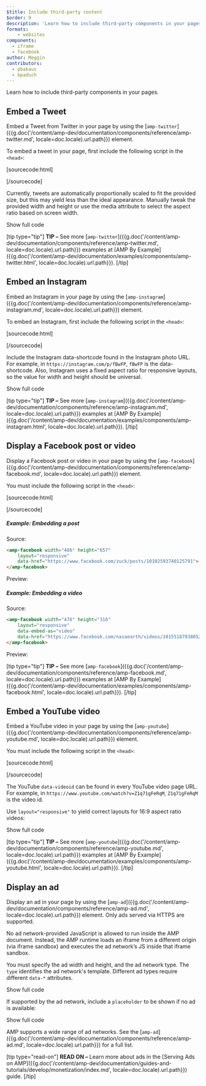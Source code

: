 ```yaml
---
$title: Include third-party content
$order: 9
description: 'Learn how to include third-party components in your pages...'
formats:
    - websites
components:
  - iframe
  - facebook
author: Meggin
contributors:
  - pbakaus
  - bpaduch
---
```


Learn how to include third-party components in your pages.

## Embed a Tweet

Embed a  Tweet from Twitter in your page by
using the [`amp-twitter`]({{g.doc('/content/amp-dev/documentation/components/reference/amp-twitter.md', locale=doc.locale).url.path}}) element.

To embed a tweet in your page,
first include the following script in the `<head>`:

[sourcecode:html]
<script async custom-element="amp-twitter"
  src="https://cdn.ampproject.org/v0/amp-twitter-0.1.js"></script>
[/sourcecode]

Currently, tweets are automatically proportionally scaled
to fit the provided size,
but this may yield less than the ideal appearance.
Manually tweak the provided width and height or use the media attribute
to select the aspect ratio based on screen width.

<!-- embedded twitter example -->
<div>
<amp-iframe height="174"
            layout="fixed-height"
            sandbox="allow-scripts allow-forms allow-same-origin"
            resizable
            src="https://ampproject-b5f4c.firebaseapp.com/examples/thirdparty.twitter.embed.html">
  <div overflow tabindex="0" role="button" aria-label="Show more">Show full code</div>
  <div placeholder></div>
</amp-iframe>
</div>

[tip type="tip"]
**TIP –** See more [`amp-twitter`]({{g.doc('/content/amp-dev/documentation/components/reference/amp-twitter.md', locale=doc.locale).url.path}}) examples at [AMP By Example]({{g.doc('/content/amp-dev/documentation/examples/components/amp-twitter.html', locale=doc.locale).url.path}}).
[/tip]

## Embed an Instagram

Embed an Instagram in your page by
using the [`amp-instagram`]({{g.doc('/content/amp-dev/documentation/components/reference/amp-instagram.md', locale=doc.locale).url.path}}) element.

To embed an Instagram,
first include the following script in the `<head>`:

[sourcecode:html]
<script async custom-element="amp-instagram"
  src="https://cdn.ampproject.org/v0/amp-instagram-0.1.js"></script>
[/sourcecode]

Include the Instagram data-shortcode found in the Instagram photo URL.
For example, in `https://instagram.com/p/fBwFP`,
`fBwFP` is the data-shortcode.
Also, Instagram uses a fixed aspect ratio for responsive layouts,
so the value for width and height should be universal.

<!-- embedded Instagram example -->
<div>
<amp-iframe height="174"
            layout="fixed-height"
            sandbox="allow-scripts allow-forms allow-same-origin"
            resizable
            src="https://ampproject-b5f4c.firebaseapp.com/examples/thirdparty.instagram.embed.html">
  <div overflow tabindex="0" role="button" aria-label="Show more">Show full code</div>
  <div placeholder></div>
</amp-iframe>
</div>

[tip type="tip"]
**TIP –** See more [`amp-instagram`]({{g.doc('/content/amp-dev/documentation/components/reference/amp-instagram.md', locale=doc.locale).url.path}}) examples at [AMP By Example]({{g.doc('/content/amp-dev/documentation/examples/components/amp-instagram.html', locale=doc.locale).url.path}}).
[/tip]

## Display a Facebook post or video

Display a Facebook post or video in your page by
using the [`amp-facebook`]({{g.doc('/content/amp-dev/documentation/components/reference/amp-facebook.md', locale=doc.locale).url.path}}) element.

You must include the following script in the `<head>`:

[sourcecode:html]
<script async custom-element="amp-facebook"
  src="https://cdn.ampproject.org/v0/amp-facebook-0.1.js"></script>
[/sourcecode]

##### Example: Embedding a post

Source:
```html
<amp-facebook width="486" height="657"
    layout="responsive"
    data-href="https://www.facebook.com/zuck/posts/10102593740125791">
</amp-facebook>
```
Preview:
<amp-facebook width="486" height="657"
    layout="responsive"
    data-href="https://www.facebook.com/zuck/posts/10102593740125791">
</amp-facebook>

##### Example: Embedding a video

Source:
```html
<amp-facebook width="476" height="316"
    layout="responsive"
    data-embed-as="video"
    data-href="https://www.facebook.com/nasaearth/videos/10155187938052139">
</amp-facebook>
```
Preview:
<amp-facebook width="476" height="316"
    layout="responsive"
    data-embed-as="video"
    data-href="https://www.facebook.com/nasaearth/videos/10155187938052139">
</amp-facebook>

[tip type="tip"]
**TIP –** See more [`amp-facebook`]({{g.doc('/content/amp-dev/documentation/components/reference/amp-facebook.md', locale=doc.locale).url.path}}) examples at [AMP By Example]({{g.doc('/content/amp-dev/documentation/examples/components/amp-facebook.html', locale=doc.locale).url.path}}).
[/tip]

## Embed a YouTube video

Embed a YouTube video in your page by
using the [`amp-youtube`]({{g.doc('/content/amp-dev/documentation/components/reference/amp-youtube.md', locale=doc.locale).url.path}}) element.

You must include the following script in the `<head>`:

[sourcecode:html]
<script async custom-element="amp-youtube"
  src="https://cdn.ampproject.org/v0/amp-youtube-0.1.js"></script>
[/sourcecode]

The YouTube `data-videoid` can be found in every YouTube video page URL.
For example, in `https://www.youtube.com/watch?v=Z1q71gFeRqM`,
`Z1q71gFeRqM` is the video id.

Use `layout="responsive"` to yield correct layouts for 16:9 aspect ratio videos:

<!-- embedded youtube example -->
<div>
<amp-iframe height="174"
            layout="fixed-height"
            sandbox="allow-scripts allow-forms allow-same-origin"
            resizable
            src="https://ampproject-b5f4c.firebaseapp.com/examples/responsive.youtube.embed.html">
  <div overflow tabindex="0" role="button" aria-label="Show more">Show full code</div>
  <div placeholder></div>
</amp-iframe>
</div>

[tip type="tip"]
**TIP –** See more [`amp-youtube`]({{g.doc('/content/amp-dev/documentation/components/reference/amp-youtube.md', locale=doc.locale).url.path}}) examples at [AMP By Example]({{g.doc('/content/amp-dev/documentation/examples/components/amp-youtube.html', locale=doc.locale).url.path}}).
[/tip]

## Display an ad

Display an ad in your page by
using the [`amp-ad`]({{g.doc('/content/amp-dev/documentation/components/reference/amp-ad.md', locale=doc.locale).url.path}}) element.
Only ads served via HTTPS are supported.

No ad network-provided JavaScript is allowed to run inside the AMP document.
Instead, the AMP runtime loads an iframe from a
different origin (via iframe sandbox)
and executes the ad network’s JS inside that iframe sandbox.

You must specify the ad width and height, and the ad network type.
The `type` identifies the ad network's template.
Different ad types require different `data-*` attributes.

<!-- embedded ad example -->
<div>
<amp-iframe height="212"
            layout="fixed-height"
            sandbox="allow-scripts allow-forms allow-same-origin"
            resizable
            src="https://ampproject-b5f4c.firebaseapp.com/examples/thirdparty.ad-basic.embed.html">
  <div overflow tabindex="0" role="button" aria-label="Show more">Show full code</div>
  <div placeholder></div>
</amp-iframe>
</div>

If supported by the ad network,
include a `placeholder`
to be shown if no ad is available:

<!-- embedded ad example -->
<div>
<amp-iframe height="232"
            layout="fixed-height"
            sandbox="allow-scripts allow-forms allow-same-origin"
            resizable
            src="https://ampproject-b5f4c.firebaseapp.com/examples/thirdparty.ad-placeholder.embed.html">
  <div overflow tabindex="0" role="button" aria-label="Show more">Show full code</div>
  <div placeholder></div>
</amp-iframe>
</div>

AMP supports a wide range of ad networks. See the [`amp-ad`]({{g.doc('/content/amp-dev/documentation/components/reference/amp-ad.md', locale=doc.locale).url.path}})  for a full list.

[tip type="read-on"]
**READ ON –** Learn more about ads in the [Serving Ads on AMP]({{g.doc('/content/amp-dev/documentation/guides-and-tutorials/develop/monetization/index.md', locale=doc.locale).url.path}}) guide.
[/tip]
